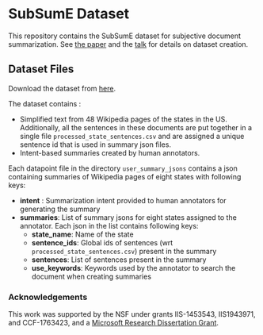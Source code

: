 # SubSumE Dataset

This repository contains the SubSumE dataset for subjective document summarization. See [the paper](https://aclanthology.org/2021.newsum-1.14/) and the [talk](https://www.youtube.com/watch?v=0vyUQArRrvY) for details on dataset creation.

## Dataset Files
Download the dataset from [here](https://drive.google.com/file/d/1tEDDHzZM_idnv-_PfRE5BmJU5E8yKLRH/view).

The dataset contains :
* Simplified text from 48 Wikipedia pages of the states in the US. Additionally, all the sentences in these documents
are put together in a single file `processed_state_sentences.csv` and are assigned a unique sentence id that 
is used in summary json files. 
* Intent-based summaries created by human annotators.

 
Each datapoint file in the directory `user_summary_jsons` contains a json containing summaries of Wikipedia pages
of eight states with following keys:
* **intent** : Summarization intent provided to human annotators for generating the summary
* **summaries**: List of summary jsons for eight states assigned to the annotator. Each json in the list contains following keys:
    * **state_name**: Name of the state
    * **sentence_ids**: Global ids of sentences (wrt `processed_state_sentences.csv`) present in the summary
    * **sentences**: List of sentences present in the summary
    * **use_keywords**: Keywords used by the annotator to search the document when creating summaries
	
	
### Acknowledgements

This work was supported by the NSF under grants IIS-1453543, IIS1943971, and
CCF-1763423, and a [Microsoft Research Dissertation
Grant](https://www.microsoft.com/en-us/research/academic-program/dissertation-grant/).
